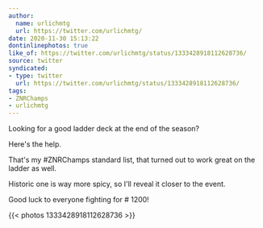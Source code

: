 ```yaml
---
author:
  name: urlichmtg
  url: https://twitter.com/urlichmtg/
date: 2020-11-30 15:13:22
dontinlinephotos: true
like_of: https://twitter.com/urlichmtg/status/1333428918112628736/
source: twitter
syndicated:
- type: twitter
  url: https://twitter.com/urlichmtg/status/1333428918112628736/
tags:
- ZNRChamps
- urlichmtg
---
```


Looking for a good ladder deck at the end of the season?



Here's the help.



That's my #ZNRChamps standard list, that turned out to work great on the ladder as well.



Historic one is way more spicy, so I'll reveal it closer to the event.



Good luck to everyone fighting for # 1200! 

{{< photos 1333428918112628736 >}}
